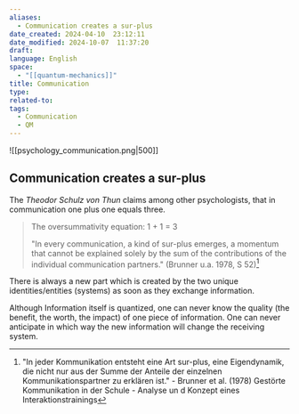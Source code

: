 ```yaml
---
aliases:
  - Communication creates a sur-plus
date_created: 2024-04-10  23:12:11
date_modified: 2024-10-07  11:37:20
draft: 
language: English
space:
  - "[[quantum-mechanics]]"
title: Communication
type: 
related-to: 
tags:
  - Communication
  - QM
---
```



![[psychology_communication.png|500]]

## Communication creates a sur-plus

The *Theodor Schulz von Thun* claims among other psychologists, that in communication one plus one equals three.

> The oversummativity equation: 1 + 1 = 3
>
> "In every communication, a kind of sur-plus emerges, a momentum that cannot be explained solely by the sum of the contributions of the individual communication partners."
> (Brunner u.a. 1978, S 52)[^1]



There is always a new part which is created by the two unique identities/entities (systems) as soon as they exchange information.

Although Information itself is quantized, one can never know the quality (the benefit, the worth, the impact) of one piece of information. One can never anticipate in which way the new information will change the receiving system.

[^1]: "In jeder Kommunikation entsteht eine Art sur-plus, eine Eigendynamik, die nicht nur aus der Summe der Anteile der einzelnen Kommunikationspartner zu erklären ist." - Brunner et al. (1978) Gestörte Kommunikation in der Schule - Analyse un d Konzept eines Interaktionstrainings
